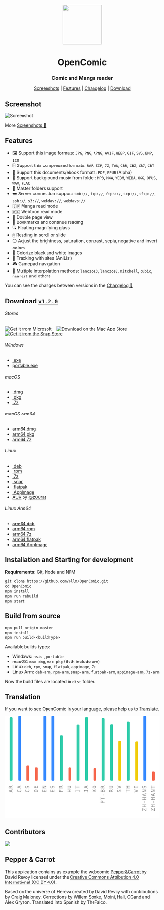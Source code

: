 <div align="center" >
	<img src="https://raw.githubusercontent.com/ollm/OpenComic/master/images/icon-border-transparent.png" width="128px" height="128px"/>
</div>

<h1 align="center">
	OpenComic
</h1>

<h3 align="center">
	Comic and Manga reader
</h3>

<div align="center">

[Screenshots](https://github.com/ollm/OpenComic/blob/master/SCREENSHOTS.MD) | [Features](#features) | [Changelog](https://github.com/ollm/OpenComic/blob/master/CHANGELOG.md) | [Download](#download-v120)

</div>

## Screenshot

![Screenshot](https://raw.githubusercontent.com/ollm/OpenComic/master/images/screenshots/main.png "Screenshot")

More [Screenshots 📸](https://github.com/ollm/OpenComic/blob/master/SCREENSHOTS.MD)

## Features

- 🖼 Support this image formats: `JPG`, `PNG`, `APNG`, `AVIF`, `WEBP`, `GIF`, `SVG`, `BMP`, `ICO`
- 🗄 Support this compressed formats: `RAR`, `ZIP`, `7Z`, `TAR`, `CBR`, `CBZ`, `CB7`, `CBT`
- 📄 Support this documents/ebook formats: `PDF`, `EPUB` (Alpha)
- 🎵 Support background music from folder: `MP3`, `M4A`, `WEBM`, `WEBA`, `OGG`, `OPUS`, `WAV`, `FLAC`
- 📁 Master folders support
- ☁️ Server connection support: `smb://`, `ftp://`, `ftps://`, `scp://`, `sftp://`, `ssh://`, `s3://`, `webdav://`, `webdavs://`
- 🇯🇵 Manga read mode
- 🇰🇷 Webtoon read mode
- 📖 Double page view
- 🔖 Bookmarks and continue reading
- 🔍 Floating magnifying glass
- 🖱 Reading in scroll or slide
- ⚪ Adjust the brightness, saturation, contrast, sepia, negative and invert colors
- 🎨 Colorize black and white images
- 🔄 Tracking with sites (AniList)
- 🎮 Gamepad navigation
- 🔢 Multiple interpolation methods: `lanczos3`, `lanczos2`, `mitchell`, `cubic`, `nearest` and others

You can see the changes between versions in the [Changelog 📝](https://github.com/ollm/OpenComic/blob/master/CHANGELOG.md)

## Download [`v1.2.0`](https://github.com/ollm/OpenComic/releases)

###### Stores
<a href="https://apps.microsoft.com/detail/9PDCMVNFZ2KK"><img height="50" alt="Get it from Microsoft" title="Get it from Microsoft" src="https://raw.githubusercontent.com/ollm/OpenComic/master/images/store/microsoft-store.svg" /></a>
&nbsp;&nbsp;&nbsp;<a href="https://apps.apple.com/app/opencomic/id6464329463"><img height="50" alt="Download on the Mac App Store" title="Download on the Mac App Store" src="https://raw.githubusercontent.com/ollm/OpenComic/master/images/store/mac-app-store.svg" /></a>
&nbsp;&nbsp;&nbsp;<a href="https://snapcraft.io/opencomic"><img height="50" alt="Get it from the Snap Store" title="Get it from the Snap Store" src="https://raw.githubusercontent.com/ollm/OpenComic/master/images/store/snap-store.svg" /></a>
###### Windows
- [.exe](https://github.com/ollm/OpenComic/releases/download/v1.2.0/OpenComic.Setup.1.2.0.exe)
- [portable.exe](https://github.com/ollm/OpenComic/releases/download/v1.2.0/OpenComic.Portable.1.2.0.exe)
###### macOS
- [.dmg](https://github.com/ollm/OpenComic/releases/download/v1.2.0/OpenComic-1.2.0.dmg)
- [.pkg](https://github.com/ollm/OpenComic/releases/download/v1.2.0/OpenComic-1.2.0.pkg)
- [.7z](https://github.com/ollm/OpenComic/releases/download/v1.2.0/OpenComic-1.2.0-mac.7z)
###### macOS Arm64
- [arm64.dmg](https://github.com/ollm/OpenComic/releases/download/v1.2.0/OpenComic-1.2.0-arm64.dmg)
- [arm64.pkg](https://github.com/ollm/OpenComic/releases/download/v1.2.0/OpenComic-1.2.0-arm64.pkg)
- [arm64.7z](https://github.com/ollm/OpenComic/releases/download/v1.2.0/OpenComic-1.2.0-arm64-mac.7z)
###### Linux
- [.deb](https://github.com/ollm/OpenComic/releases/download/v1.2.0/opencomic_1.2.0_amd64.deb)
- [.rpm](https://github.com/ollm/OpenComic/releases/download/v1.2.0/opencomic-1.2.0.x86_64.rpm)
- [.7z](https://github.com/ollm/OpenComic/releases/download/v1.2.0/opencomic-1.2.0.7z)
- [.snap](https://github.com/ollm/OpenComic/releases/download/v1.2.0/opencomic_1.2.0_amd64.snap)
- [.flatpak](https://github.com/ollm/OpenComic/releases/download/v1.2.0/OpenComic-1.2.0-x86_64.flatpak)
- [.AppImage](https://github.com/ollm/OpenComic/releases/download/v1.2.0/OpenComic-1.2.0.AppImage)
- [AUR](https://aur.archlinux.org/packages/opencomic-bin/) by [@z00rat](https://github.com/z00rat)
###### Linux Arm64
- [arm64.deb](https://github.com/ollm/OpenComic/releases/download/v1.2.0/opencomic_1.2.0_arm64.deb)
- [arm64.rpm](https://github.com/ollm/OpenComic/releases/download/v1.2.0/opencomic-1.2.0.aarch64.rpm)
- [arm64.7z](https://github.com/ollm/OpenComic/releases/download/v1.2.0/opencomic-1.2.0-arm64.7z)
- [arm64.flatpak](https://github.com/ollm/OpenComic/releases/download/v1.2.0/OpenComic-1.2.0-aarch64.flatpak)
- [arm64.AppImage](https://github.com/ollm/OpenComic/releases/download/v1.2.0/OpenComic-1.2.0-arm64.AppImage)

## Installation and Starting for development
__Requirements__: Git, Node and NPM

```shell
git clone https://github.com/ollm/OpenComic.git
cd OpenComic
npm install
npm run rebuild
npm start
```

## Build from source

```shell
npm pull origin master
npm install
npm run build-<buildType>
```

Available builds types:

- Windows: `nsis` , `portable`
- macOS: `mac-dmg`, `mac-pkg` (Both include `arm`)
- Linux `deb`, `rpm`, `snap`, `flatpak`, `appimage`, `7z`
- Linux Arm: `deb-arm`, `rpm-arm`, `snap-arm`, `flatpak-arm`, `appimage-arm`, `7z-arm`

Now the build files are located in `dist` folder.

## Translation

If you want to see OpenComic in your language, please help us to [Translate](https://github.com/ollm/OpenComic/blob/master/TRANSLATE.md).

<a href="https://github.com/ollm/OpenComic/blob/master/TRANSLATE.md">
	<img src="https://raw.githubusercontent.com/ollm/OpenComic/master/images/translated.svg" />
</a>

## Contributors

<a href="https://github.com/ollm/OpenComic/graphs/contributors">
	<img src="https://opencollective.com/opencomic/contributors.svg?width=830&button=false&avatarHeight=42" />
</a>

<!--

## Backers

<a href="https://opencollective.com/opencomic#support">
	<img src="https://opencollective.com/opencomic/tiers/backers.svg?width=830"></a>
</a>

## Sponsors

<a href="https://opencollective.com/opencomic#support">
	<img src="https://opencollective.com/opencomic/tiers/sponsors.svg?width=830"></a>
</a>

## Mega Sponsors

<a href="https://opencollective.com/opencomic#support">
	<img src="https://opencollective.com/opencomic/tiers/sponsor.svg?width=830"></a>
</a>

-->

<!-- ## GitHub Sponsors -->

<!-- sponsors --><!-- sponsors -->

## Pepper & Carrot

This application contains as example the webcomic [Pepper&Carrot](https://www.peppercarrot.com) by David Revoy
licensed under the [Creative Commons Attribution 4.0 International (CC BY 4.0)](https://creativecommons.org/licenses/by/4.0/).

Based on the universe of Hereva created by David Revoy with contributions by Craig Maloney.
Corrections by Willem Sonke, Moini, Hali, CGand and Alex Gryson.
Translated into Spanish by TheFaico.